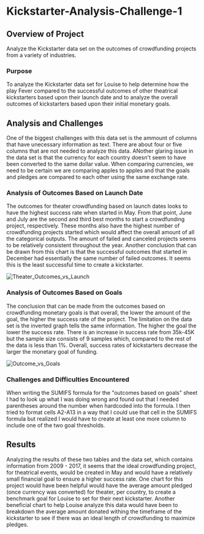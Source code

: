 # Kickstarter-Analysis-Challenge-1
## Overview of Project 
Analyze the Kickstarter data set on the outcomes of crowdfunding projects from a variety of industries. 
### Purpose
To analyze the Kickstarter data set for Louise to help determine how the play Fever compared to the successful outcomes of other theatrical kickstarters based upon their launch date and to analyze the overall outcomes of kickstarters based upon their initial monetary goals.
## Analysis and Challenges
One of the biggest challenges with this data set is the ammount of columns that have unecessary information as text. There are about four or five columns that are not needed to analyze this data. ANother glaring issue in the data set is that the currency for each country doesn't seem to have been converted to the same dollar value. When comparing currencies, we need to be certain we are comparing apples to apples and that the goals and pledges are compared to each other using the same exchange rate.  
### Analysis of Outcomes Based on Launch Date
The outcomes for theater crowdfunding based on launch dates looks to have the highest success rate when started in May. From that point, June and July are the second and third best months to start a crowdfunding project, respectively. These months also have the highest number of crowdfunding projects started which would affect the overall amount of all the categorical outputs. The amount of failed and canceled projects seems to be relatively consistent throughout the year. Another conclusion that can be drawn from this chart is that the successful outcomes that started in December had essentially the same number of failed outcomes. It seems this is the least successful time to create a kickstarter.   

![Theater_Outcomes_vs_Launch ](https://user-images.githubusercontent.com/95573310/146690195-b68c2099-39f4-4004-ab33-85a116743868.png)
### Analysis of Outcomes Based on Goals
The conclusion that can be made from the outcomes based on crowdfunding monetary goals is that overall, the lower the amount of the goal, the higher the success rate of the project. The limitation on the data set is the inverted graph tells the same information. The higher the goal the lower the success rate. There is an increase in success rate from 35k-45K but the sample size consists of 9 samples which, compared to the rest of the data is less than 1%. Overall, success rates of kickstarters decrease the larger the monetary goal of funding.

![Outcome_vs_Goals](https://user-images.githubusercontent.com/95573310/146690296-abb28b30-eacb-4735-aaf4-158b8ff6630e.png)

### Challenges and Difficulties Encountered
When writing the SUMIFS formula for the "outcomes based on goals" sheet I had to look up what I was doing wrong and found out that I needed parentheses around the number when hardcoded into the formula. I then tried to format cells A2-A13 in a way that I could use that cell in the SUMIFS formula but realized I would have to create at least one more column to include one of the two goal thresholds. 
## Results
Analyzing the results of these two tables and the data set, which contains information from 2009 - 2017, it seems that the ideal crowdfunding project, for theatrical events, would be created in May and would have a relatively small financial goal to ensure a higher success rate. One chart for this project would have been helpful would have the average amount pledged (once currency was converted) for theater, per country, to create a benchmark goal for Louise to set for their next kickstarter. Another beneficial chart to help Louise analyze this data would have been to breakdown the average amount donated withing the timeframe of the kickstarter to see if there was an ideal length of crowdfunding to maximize pledges.



